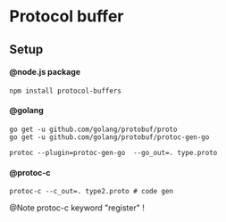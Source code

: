 # Protocol buffer

## Setup

#### @node.js package

`npm install protocol-buffers`

#### @golang

```
go get -u github.com/golang/protobuf/proto
go get -u github.com/golang/protobuf/protoc-gen-go

protoc --plugin=protoc-gen-go  --go_out=. type.proto
```

#### @protoc-c

```
protoc-c --c_out=. type2.proto # code gen
```

@Note protoc-c keyword "register" !
